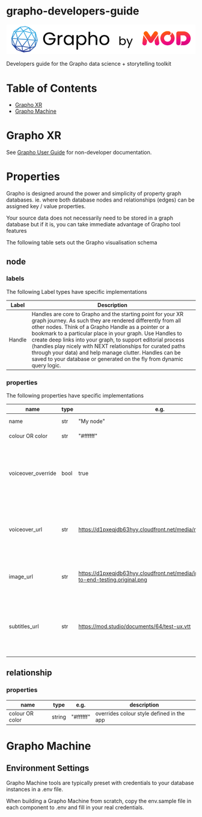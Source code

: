 # grapho-developers-guide

![graphobymod-black](img/graphobymod-black.png)

Developers guide for the Grapho data science + storytelling toolkit

# Table of Contents

- [Grapho XR](#grapho-xr)
- [Grapho Machine](#grapho-machine)

# Grapho XR

See  [Grapho User Guide](README.md) for non-developer documentation.

# Properties


Grapho is designed around the power and simplicity of property graph databases. ie. where both database nodes and relationships (edges) can be assigned key / value properties. 

Your source data does not necessarily need to be stored in a graph database but if it is, you can take immediate advantage of Grapho tool features

The following table sets out the Grapho visualisation schema

## node

### labels

The following Label types have specific implementations

| Label | Description | 
| ----- | ----------- |
| Handle  | Handles are core to Grapho and the starting point for your XR graph journey. As such they are rendered differently from all other nodes. Think of a Grapho Handle as a pointer or a bookmark to a particular place in your graph. Use Handles to create deep links into your graph, to support editorial process (handles play nicely with NEXT relationships for curated paths through your data) and help manage clutter. Handles can be saved to your database or generated on the fly from dynamic query logic. 

### properties

The following properties have specific implementations

| name               | type  | e.g.      | description                                                                                                  |
|--------------------|-------|-----------|--------------------------------------------------------------------------------------------------------------|
| name               | str   | "My node" | used as default label                                                                                         |
| colour OR color    | str   | "#ffffff" | override colour style                                                                                        |
| voiceover_override | bool  | true      | if true, voiceover is allowed to interrupt current voiceover, otherwise this is queued                        |
| voiceover_url      | str   | https://d1pxeqjdb63hyy.cloudfront.net/media/media/test-ux.ogg | plays voiceover when node opened. Supports WAV, MP3, and OGG formats  |
| image_url          | str   | https://d1pxeqjdb63hyy.cloudfront.net/media/images/node_end-to-end-testing.original.png | displays image when node opened. Supports JPG, PNG  |
| subtitles_url      | str   | https://mod.studio/documents/64/test-ux.vtt | displays subtitles when node opened - if voiceover_url available. Supports VTT and SRT formats |


## relationship

### properties

| name | type | e.g. | description | 
| -----| ---- | ---- | ----------- |
| colour OR color | string | "#ffffff" | overrides colour style defined in the app | 


<!-- # Console Variables -->

# Grapho Machine

## Environment Settings

Grapho Machine tools are typically preset with credentials to your database instances in a .env file.

When building a Grapho Machine from scratch, copy the env.sample file in each component to .env and fill in your real credentials.



